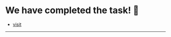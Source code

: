 # We have completed the task! :raised_hands:

- [visit]( https://dilshan34.github.io/My-Site/)

---------------------------------------------------------------------------
